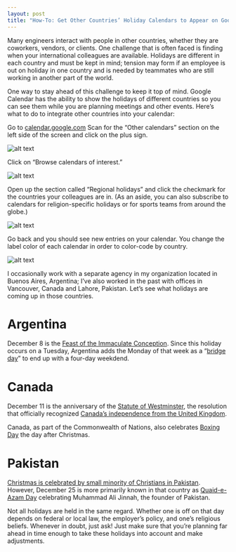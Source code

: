 ```yaml
---
layout: post
title: "How-To: Get Other Countries’ Holiday Calendars to Appear on Google Calendar"
---
```


Many engineers interact with people in other countries, whether they are coworkers, vendors, or clients. One challenge that is often faced is finding when your international colleagues are available. Holidays are different in each country and must be kept in mind; tension may form if an employee is out on holiday in one country and is needed by teammates who are still working in another part of the world.

One way to stay ahead of this challenge to keep it top of mind. Google Calendar has the ability to show the holidays of different countries so you can see them while you are planning meetings and other events. Here’s what to do to integrate other countries into your calendar:

Go to [calendar.google.com](https://calendar.google.com/) Scan for the “Other calendars” section on the left side of the screen and click on the plus sign.

![alt text](https://cdn-blog.dandelarosa.net/2020/post_35/1.png "Google Calendar Homepage")

Click on “Browse calendars of interest.”

![alt text](https://cdn-blog.dandelarosa.net/2020/post_35/2.png "Dropdown Menu")

Open up the section called “Regional holidays” and click the checkmark for the countries your colleagues are in. (As an aside, you can also subscribe to calendars for religion-specific holidays or for sports teams from around the globe.)

![alt text](https://cdn-blog.dandelarosa.net/2020/post_35/3.png "Subscribe to Calendars")

Go back and you should see new entries on your calendar. You change the label color of each calendar in order to color-code by country.

![alt text](https://cdn-blog.dandelarosa.net/2020/post_35/4.png "Edit Calendars")

I occasionally work with a separate agency in my organization located in Buenos Aires, Argentina; I’ve also worked in the past with offices in Vancouver, Canada and Lahore, Pakistan. Let’s see what holidays are coming up in those countries.

# Argentina

December 8 is the [Feast of the Immaculate Conception](https://en.wikipedia.org/wiki/Immaculate_Conception). Since this holiday occurs on a Tuesday, Argentina adds the Monday of that week as a “[bridge day](https://en.wikipedia.org/wiki/Public_holidays_in_Argentina)” to end up with a four-day weekdend.

# Canada

December 11 is the anniversary of the [Statute of Westminster](https://en.wikipedia.org/wiki/Statute_of_Westminster_1931), the resolution that officially recognized [Canada’s independence from the United Kingdom](https://www.canada.ca/en/canadian-heritage/services/important-commemorative-days/anniversary-statute-westminster.html).

Canada, as part of the Commonwealth of Nations, also celebrates [Boxing Day](https://en.wikipedia.org/wiki/Boxing_Day) the day after Christmas.

# Pakistan

[Christmas is celebrated by small minority of Christians in Pakistan](https://www.whychristmas.com/cultures/pakistan.shtml). However, December 25 is more primarily known in that country as [Quaid-e-Azam Day](https://en.wikipedia.org/wiki/Jinnah%27s_Birthday) celebrating Muhammad Ali Jinnah, the founder of Pakistan.

Not all holidays are held in the same regard. Whether one is off on that day depends on federal or local law, the employer’s policy, and one’s religious beliefs. Whenever in doubt, just ask! Just make sure that you’re planning far ahead in time enough to take these holidays into account and make adjustments.
